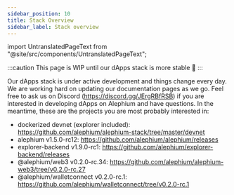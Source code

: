 ```yaml
---
sidebar_position: 10
title: Stack Overview
sidebar_label: Stack overview
---
```


import UntranslatedPageText from "@site/src/components/UntranslatedPageText";

<UntranslatedPageText />

:::caution
This page is WIP until our dApps stack is more stable 🚧
:::

Our dApps stack is under active development and things change every day. We are working hard on updating our documentation pages as we go. Feel free to ask us on Discord (https://discord.gg/JErgRBfRSB) if you are interested in developing dApps on Alephium and have questions. In the meantime, these are the projects you are most probably interested in:

- dockerized devnet (explorer included): https://github.com/alephium/alephium-stack/tree/master/devnet
- alephium v1.5.0-rc12: https://github.com/alephium/alephium/releases
- explorer-backend v1.9.0-rc1: https://github.com/alephium/explorer-backend/releases
- @alephium/web3 v0.2.0-rc.34: https://github.com/alephium/alephium-web3/tree/v0.2.0-rc.27
- @alephium/walletconnect v0.2.0-rc.1: https://github.com/alephium/walletconnect/tree/v0.2.0-rc.1

